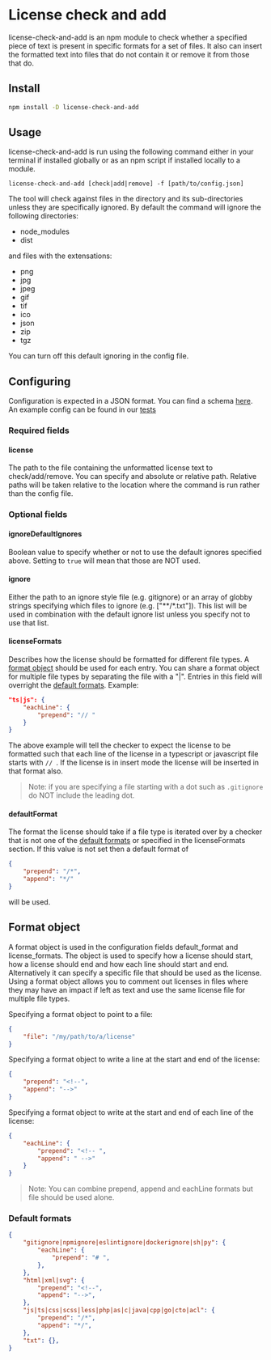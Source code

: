 # License check and add

license-check-and-add is an npm module to check whether a specified piece of text is present in specific formats for a set of files. It also can insert the formatted text into files that do not contain it or remove it from those that do.

## Install
``` bash
npm install -D license-check-and-add
```

## Usage
license-check-and-add is run using the following command either in your terminal if installed globally or as an npm script if installed locally to a module.

```
license-check-and-add [check|add|remove] -f [path/to/config.json]
```

The tool will check against files in the directory and its sub-directories unless they are specifically ignored. By default the command will ignore the following directories:

- node_modules
- dist

and files with the extensations:
- png
- jpg
- jpeg
- gif
- tif
- ico
- json
- zip
- tgz

You can turn off this default ignoring in the config file.

## Configuring
Configuration is expected in a JSON format. You can find a schema [here](https://github.com/awjh/license-check-and-add/blob/master/config-schema.json). An example config can be found in our [tests](https://github.com/awjh/license-check-and-add/blob/master/test/license-check-and-add-config.json)

### Required fields

#### license
The path to the file containing the unformatted license text to check/add/remove. You can specify and absolute or relative path. Relative paths will be taken relative to the location where the command is run rather than the config file.

### Optional fields

#### ignoreDefaultIgnores
Boolean value to specify whether or not to use the default ignores specified above. Setting to `true` will mean that those are NOT used.

#### ignore
Either the path to an ignore style file (e.g. gitignore) or an array of globby strings specifying which files to ignore (e.g. ["**/*.txt"]). This list will be used in combination with the default ignore list unless you specify not to use that list.

#### licenseFormats
Describes how the license should be formatted for different file types. A [format object](#format-object) should be used for each entry. You can share a format object for multiple file types by separating the file with a "|". Entries in this field will overright the [default formats](#default-format). Example:

``` json
"ts|js": {
    "eachLine": {
        "prepend": "// "
    }
}
```

The above example will tell the checker to expect the license to be formatted such that each line of the license in a typescript or javascript file starts with `// `. If the license is in insert mode the license will be inserted in that format also. 

> Note: if you are specifying a file starting with a dot such as `.gitignore` do NOT include the leading dot.

#### defaultFormat
The format the license should take if a file type is iterated over by a checker that is not one of the [default formats](#default-formats) or specified in the licenseFormats section. If this value is not set then a default format of 

``` json
{
    "prepend": "/*",
    "append": "*/"
}
```

will be used.

## Format object
A format object is used in the configuration fields default_format and license_formats. The object is used to specify how a license should start, how a license should end and how each line should start and end. Alternatively it can specify a specific file that should be used as the license. Using a format object allows you to comment out licenses in files where they may have an impact if left as text and use the same license file for multiple file types.

Specifying a format object to point to a file:
``` json
{
    "file": "/my/path/to/a/license"
}
```

Specifying a format object to write a line at the start and end of the license:
``` json
{
    "prepend": "<!--",
    "append": "-->"
}
```

Specifying a format object to write at the start and end of each line of the license:
``` json
{
    "eachLine": {
        "prepend": "<!-- ",
        "append": " -->"
    }
}
```

> Note: You can combine prepend, append and eachLine formats but file should be used alone.

### <a name="default-formats" >Default formats</a>
``` json
{
    "gitignore|npmignore|eslintignore|dockerignore|sh|py": {
        "eachLine": {
            "prepend": "# ",
        },
    },
    "html|xml|svg": {
        "prepend": "<!--",
        "append": "-->",
    },
    "js|ts|css|scss|less|php|as|c|java|cpp|go|cto|acl": {
        "prepend": "/*",
        "append": "*/",
    },
    "txt": {},
}
```
